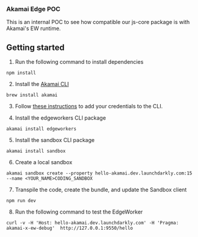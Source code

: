 ### Akamai Edge POC

This is an internal POC to see how compatible our js-core package is with Akamai's EW runtime.

## Getting started

1. Run the following command to install dependencies

```shell
npm install
```

2. Install the [Akamai CLI](https://github.com/akamai/cli)

```shell
brew install akamai
```

3. Follow [these instructions](https://techdocs.akamai.com/developer/docs/set-up-authentication-credentials) to add your credentials to the CLI.

4. Install the edgeworkers CLI package

```shell
akamai install edgeworkers
```

5. Install the sandbox CLI package

```shell
akamai install sandbox
```

6. Create a local sandbox

```shell
akamai sandbox create --property hello-akamai.dev.launchdarkly.com:15 --name <YOUR_NAME>CODING_SANDBOX
```

7. Transpile the code, create the bundle, and update the Sandbox client

```shell
npm run dev
```

8. Run the following command to test the EdgeWorker

```shell
curl -v -H 'Host: hello-akamai.dev.launchdarkly.com' -H 'Pragma: akamai-x-ew-debug'  http://127.0.0.1:9550/hello
```

